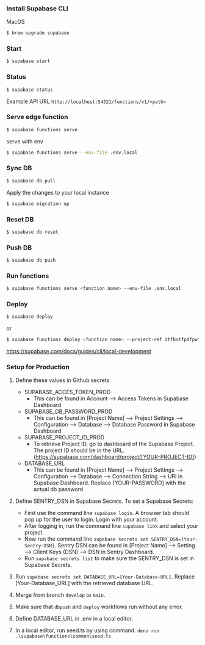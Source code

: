 ### Install Supabase CLI

MacOS
```sh
$ brew upgrade supabase
```
### Start

```sh
$ supabase start
```

### Status

```sh
$ supabase status
```

Example API URL `http://localhost:54321/functions/v1/<path>`
    
### Serve edge function
```sh
$ supabase functions serve
```

serve with env

```sh
$ supabase functions serve --env-file .env.local
```

### Sync DB
```sh
$ supabase db pull
```

Apply the changes to your local instance
```sh
$ supabase migration up
```

### Reset DB
```sh
$ supabase db reset
```

### Push DB
```sh
$ supabase db push
```

### Run functions

```sh
$ supabase functions serve <function name> --env-file .env.local
```

### Deploy

```sh
$ supabase deploy
```
or
```sh
$ supabase functions deploy <function name> --project-ref dtfbxtfpdfpwflcjxttr
```

<!-- https://www.youtube.com/watch?v=l2KlzGrhB6w -->

https://supabase.com/docs/guides/cli/local-development

### Setup for Production
1. Define these values in Github secrets.
   - SUPABASE_ACCES_TOKEN_PROD
     - This can be found in Account --> Access Tokens in Supabase Dashboard
   - SUPABASE_DB_PASSWORD_PROD
        - This can be found in [Project Name] --> Project Settings --> Configuration --> Database --> Database Password in Supabase Dashboard
   - SUPABASE_PROJECT_ID_PROD
        - To retrieve Project ID, go to dashboard of the Supabase Project. The project ID should be in the URL. (https://supabase.com/dashboard/project/[YOUR-PROJECT-ID])
   - DATABASE_URL
        - This can be found in [Project Name] --> Project Settings --> Configuration --> Database --> Connection String --> URI in Supabase Dashboard. Replace [YOUR-PASSWORD] with the actual db password.

2. Define SENTRY_DSN in Supabase Secrets. 
To set a Supabase Secrets: 
	- First use the command line ```supabase login```. A browser tab should pop up for the user to login. Login with your account.
	- After logging in, run the command line ```supabase link``` and select your project.
	- Now run the command line ```supabase secrets set SENTRY_DSN=[Your-Sentry-DSN]```. Sentry DSN can be found in [Project Name] --> Setting --> Client Keys (DSN) --> DSN in Sentry Dashboard.
	- Run ```supabase secrets list``` to make sure the SENTRY_DSN is set in Supabase Secrets.
3. Run ```supabase secrets set DATABASE_URL=[Your-Database-URL]```. Replace [Your-Database_URL] with the retrieved database URL.
4. Merge from branch ```develop``` to ```main```.
5. Make sure that ```dbpush``` and ```deploy``` workflows run without any error.
6. Define DATABASE_URL in .env in a local editor.
7. In a local editor, run seed.ts by using command. ```deno run .\supabase\functions\common\seed.ts```
